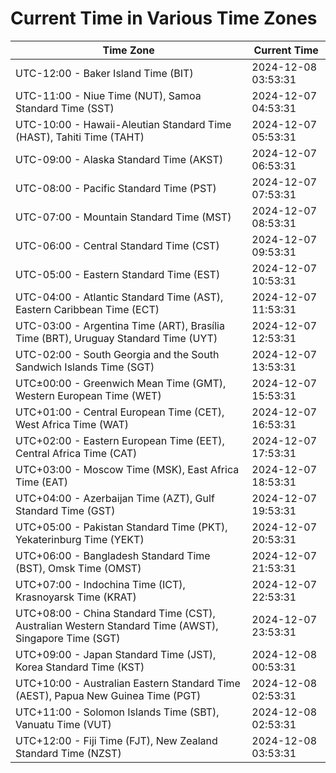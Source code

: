 # Current Time in Various Time Zones

| Time Zone | Current Time |
|-----------|--------------|
| UTC-12:00 - Baker Island Time (BIT) | 2024-12-08 03:53:31 |
| UTC-11:00 - Niue Time (NUT), Samoa Standard Time (SST) | 2024-12-07 04:53:31 |
| UTC-10:00 - Hawaii-Aleutian Standard Time (HAST), Tahiti Time (TAHT) | 2024-12-07 05:53:31 |
| UTC-09:00 - Alaska Standard Time (AKST) | 2024-12-07 06:53:31 |
| UTC-08:00 - Pacific Standard Time (PST) | 2024-12-07 07:53:31 |
| UTC-07:00 - Mountain Standard Time (MST) | 2024-12-07 08:53:31 |
| UTC-06:00 - Central Standard Time (CST) | 2024-12-07 09:53:31 |
| UTC-05:00 - Eastern Standard Time (EST) | 2024-12-07 10:53:31 |
| UTC-04:00 - Atlantic Standard Time (AST), Eastern Caribbean Time (ECT) | 2024-12-07 11:53:31 |
| UTC-03:00 - Argentina Time (ART), Brasília Time (BRT), Uruguay Standard Time (UYT) | 2024-12-07 12:53:31 |
| UTC-02:00 - South Georgia and the South Sandwich Islands Time (SGT) | 2024-12-07 13:53:31 |
| UTC±00:00 - Greenwich Mean Time (GMT), Western European Time (WET) | 2024-12-07 15:53:31 |
| UTC+01:00 - Central European Time (CET), West Africa Time (WAT) | 2024-12-07 16:53:31 |
| UTC+02:00 - Eastern European Time (EET), Central Africa Time (CAT) | 2024-12-07 17:53:31 |
| UTC+03:00 - Moscow Time (MSK), East Africa Time (EAT) | 2024-12-07 18:53:31 |
| UTC+04:00 - Azerbaijan Time (AZT), Gulf Standard Time (GST) | 2024-12-07 19:53:31 |
| UTC+05:00 - Pakistan Standard Time (PKT), Yekaterinburg Time (YEKT) | 2024-12-07 20:53:31 |
| UTC+06:00 - Bangladesh Standard Time (BST), Omsk Time (OMST) | 2024-12-07 21:53:31 |
| UTC+07:00 - Indochina Time (ICT), Krasnoyarsk Time (KRAT) | 2024-12-07 22:53:31 |
| UTC+08:00 - China Standard Time (CST), Australian Western Standard Time (AWST), Singapore Time (SGT) | 2024-12-07 23:53:31 |
| UTC+09:00 - Japan Standard Time (JST), Korea Standard Time (KST) | 2024-12-08 00:53:31 |
| UTC+10:00 - Australian Eastern Standard Time (AEST), Papua New Guinea Time (PGT) | 2024-12-08 02:53:31 |
| UTC+11:00 - Solomon Islands Time (SBT), Vanuatu Time (VUT) | 2024-12-08 02:53:31 |
| UTC+12:00 - Fiji Time (FJT), New Zealand Standard Time (NZST) | 2024-12-08 03:53:31 |
